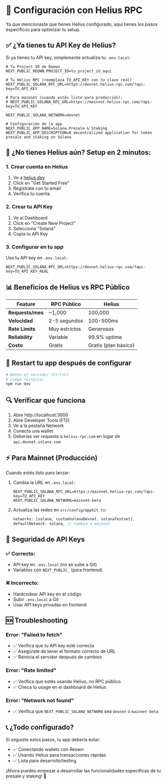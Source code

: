 # 🚀 Configuración con Helius RPC

Ya que mencionaste que tienes Helius configurado, aquí tienes los pasos específicos para optimizar tu setup.

## ✅ ¿Ya tienes tu API Key de Helius?

Si ya tienes tu API key, simplemente actualiza tu `.env.local`:

```env
# Tu Project ID de Reown
NEXT_PUBLIC_REOWN_PROJECT_ID=tu_project_id_aqui

# Tu Helius RPC (reemplaza TU_API_KEY con tu clave real)
NEXT_PUBLIC_SOLANA_RPC_URL=https://devnet.helius-rpc.com/?api-key=TU_API_KEY

# Para mainnet (cuando estés listo para producción):
# NEXT_PUBLIC_SOLANA_RPC_URL=https://mainnet.helius-rpc.com/?api-key=TU_API_KEY

NEXT_PUBLIC_SOLANA_NETWORK=devnet

# Configuración de la app
NEXT_PUBLIC_APP_NAME=Solana Presale & Staking
NEXT_PUBLIC_APP_DESCRIPTION=A decentralized application for token presale and staking on Solana
```

## 🔧 ¿No tienes Helius aún? Setup en 2 minutos:

### 1. Crear cuenta en Helius
1. Ve a [helius.dev](https://www.helius.dev/)
2. Click en "Get Started Free"
3. Regístrate con tu email
4. Verifica tu cuenta

### 2. Crear tu API Key
1. Ve al Dashboard
2. Click en "Create New Project" 
3. Selecciona "Solana"
4. Copia tu API Key

### 3. Configurar en tu app
Usa tu API key en `.env.local`:
```env
NEXT_PUBLIC_SOLANA_RPC_URL=https://devnet.helius-rpc.com/?api-key=TU_API_KEY_REAL
```

## 📊 **Beneficios de Helius vs RPC Público**

| Feature | RPC Público | Helius |
|---------|-------------|--------|
| **Requests/mes** | ~1,000 | 100,000 |
| **Velocidad** | 2-5 segundos | 100-500ms |
| **Rate Limits** | Muy estrictos | Generosos |
| **Reliability** | Variable | 99.9% uptime |
| **Costo** | Gratis | Gratis (plan básico) |

## 🚀 **Restart tu app después de configurar**

```bash
# Detén el servidor (Ctrl+C)
# Luego reinicia:
npm run dev
```

## 🔍 **Verificar que funciona**

1. Abre http://localhost:3000
2. Abre Developer Tools (F12)
3. Ve a la pestaña Network
4. Conecta una wallet
5. Deberías ver requests a `helius-rpc.com` en lugar de `api.devnet.solana.com`

## ⚡ **Para Mainnet (Producción)**

Cuando estés listo para lanzar:

1. Cambia la URL en `.env.local`:
   ```env
   NEXT_PUBLIC_SOLANA_RPC_URL=https://mainnet.helius-rpc.com/?api-key=TU_API_KEY
   NEXT_PUBLIC_SOLANA_NETWORK=mainnet-beta
   ```

2. Actualiza las redes en `src/config/appkit.ts`:
   ```typescript
   networks: [solana, customSolanaDevnet, solanaTestnet],
   defaultNetwork: solana, // Cambia a mainnet
   ```

## 🔐 **Seguridad de API Keys**

### ✅ **Correcto**:
- API key en `.env.local` (no se sube a Git)
- Variables con `NEXT_PUBLIC_` (para frontend)

### ❌ **Incorrecto**:
- Hardcodear API key en el código
- Subir `.env.local` a Git
- Usar API keys privadas en frontend

## 🆘 **Troubleshooting**

### Error: "Failed to fetch"
- ✅ Verifica que tu API key esté correcta
- ✅ Asegúrate de tener el formato correcto de URL
- ✅ Reinicia el servidor después de cambios

### Error: "Rate limited"
- ✅ Verifica que estés usando Helius, no RPC público
- ✅ Checa tu usage en el dashboard de Helius

### Error: "Network not found"
- ✅ Verifica que `NEXT_PUBLIC_SOLANA_NETWORK` sea `devnet` o `mainnet-beta`

## 📞 **¿Todo configurado?**

Si seguiste estos pasos, tu app debería estar:
- ✅ Conectando wallets con Reown
- ✅ Usando Helius para transacciones rápidas
- ✅ Lista para desarrollo/testing

¡Ahora puedes empezar a desarrollar las funcionalidades específicas de tu presale y staking! 🎉
